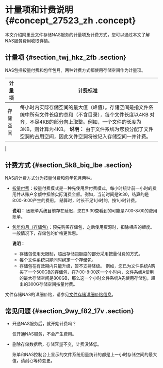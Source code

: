 # 计量项和计费说明 {#concept_27523_zh .concept}

本文介绍阿里云文件存储NAS服务的计量项及计费方式，您可以通过本文了解NAS服务费用收取详情。

## 计量项 {#section_twj_hkz_2fb .section}

NAS包括按量付费和包年包月，两种计费方式都使用存储空间作为计量项。

|计量项|计费标准|
|---|----|
|存储空间|每小时内实际存储空间的最大值（峰值）。存储空间是指文件系统中所有文件长度的总和（不含目录），每个文件长度以4KB 对齐，不足4KB的部分向上取整。例如，一个文件的长度为3KB，则计算为4KB。 **说明：** 由于文件系统为您预分配了文件空洞的占用空间，因此文件空洞将被记入存储空间一并计费。

 |

## 计费方式 {#section_5k8_biq_lbe .section}

NAS的计费方式分为按量付费和包年包月两种。

-   [按量付费](intl.zh-CN/产品定价/按量付费.md#)：按量付费模式是一种先使用后付费模式，每小时统计前一小时的费用并从账户余额中扣除实际消费金额。例如，当前时间是9:30，结算的是8:00-9:00产生的费用。 结算时，时长不足1小时的，按1小时计费。

    **说明：** 因账单系统目前存在延迟，您在9:30查看到的可能是7:00-8:00的费用账单。

-   [包年包月（存储包）](intl.zh-CN/产品定价/预付费/购买存储包.md#)：预先购买存储包，之后使用资源时，扣除相应的额度。一般情况下，存储包的价格更优惠。

    **说明：** 

    -   存储包使用无限制，超出存储包额度的部分采用按量付费的方式。
    -   每个文件系统只能同时绑定一个存储包。
    -   存储包在有效期内只能升级，暂不支持降级。
    例如，您已为文件系统A购买了一个500GB的存储包，在7:00-8:00这一个小时内，文件系统A使用的最大存储空间是800GB，那么这一个小时文件系统A先使用存储包，超出的300G存储空间按量付费。


文件存储NAS的详细价格，请参见[文件存储详细价格信息](https://www.alibabacloud.com/zh/product/nas/pricing)。

## 常见问题 {#section_9wy_f82_17v .section}

-   开通NAS服务后，就开始计费吗？

    仅开通NAS服务，不会产生费用。

-   删除存储数据后，存储容量不变，计费没降低。

    账单和NAS控制台上显示的文件系统用量统计的都是上一小时存储空间的最大值，请耐心等待变更。


